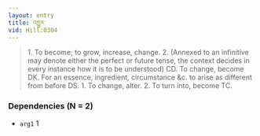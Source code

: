 ```yaml
---
layout: entry
title: འགྱུར་
vid: Hill:0304
---
```

> 1\. To become; to grow, increase, change\. 2\. (Annexed to an infinitive may denote either the perfect or future tense, the context decides in every instance how it is to be understood) CD\. To change, become DK\. For an essence, ingredient, circumstance &c\. to arise as different from before DS\. 1\. To change, alter\. 2\. To turn into, become TC\.


### Dependencies (N = 2)
* `arg1` 1
